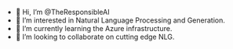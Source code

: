 - 👋 Hi, I’m @TheResponsibleAI
- 👀 I’m interested in Natural Language Processing and Generation.
- 🌱 I’m currently learning the Azure infrastructure.
- 💞️ I’m looking to collaborate on cutting edge NLG.

<!---
TheResponsibleAI/TheResponsibleAI is a ✨ special ✨ repository because its `README.md` (this file) appears on your GitHub profile.
You can click the Preview link to take a look at your changes.
--->
